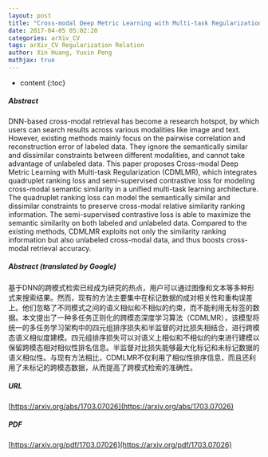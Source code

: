 ```yaml
---
layout: post
title: "Cross-modal Deep Metric Learning with Multi-task Regularization"
date: 2017-04-05 05:02:20
categories: arXiv_CV
tags: arXiv_CV Regularization Relation
author: Xin Huang, Yuxin Peng
mathjax: true
---
```


* content
{:toc}

##### Abstract
DNN-based cross-modal retrieval has become a research hotspot, by which users can search results across various modalities like image and text. However, existing methods mainly focus on the pairwise correlation and reconstruction error of labeled data. They ignore the semantically similar and dissimilar constraints between different modalities, and cannot take advantage of unlabeled data. This paper proposes Cross-modal Deep Metric Learning with Multi-task Regularization (CDMLMR), which integrates quadruplet ranking loss and semi-supervised contrastive loss for modeling cross-modal semantic similarity in a unified multi-task learning architecture. The quadruplet ranking loss can model the semantically similar and dissimilar constraints to preserve cross-modal relative similarity ranking information. The semi-supervised contrastive loss is able to maximize the semantic similarity on both labeled and unlabeled data. Compared to the existing methods, CDMLMR exploits not only the similarity ranking information but also unlabeled cross-modal data, and thus boosts cross-modal retrieval accuracy.

##### Abstract (translated by Google)
基于DNN的跨模式检索已经成为研究的热点，用户可以通过图像和文本等多种形式来搜索结果。然而，现有的方法主要集中在标记数据的成对相关性和重构误差上。他们忽略了不同模式之间的语义相似和不相似的约束，而不能利用无标签的数据。本文提出了一种多任务正则化的跨模态深度学习算法（CDMLMR），该模型将统一的多任务学习架构中的四元组排序损失和半监督的对比损失相结合，进行跨模态语义相似度建模。四元组排序损失可以对语义上相似和不相似的约束进行建模以保留跨模态相对相似性排名信息。半监督对比损失能够最大化标记和未标记数据的语义相似性。与现有方法相比，CDMLMR不仅利用了相似性排序信息，而且还利用了未标记的跨模态数据，从而提高了跨模式检索的准确性。

##### URL
[https://arxiv.org/abs/1703.07026](https://arxiv.org/abs/1703.07026)

##### PDF
[https://arxiv.org/pdf/1703.07026](https://arxiv.org/pdf/1703.07026)

